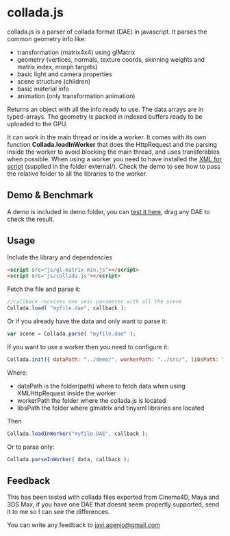collada.js
==================

collada.js is a parser of collada format (DAE) in javascript. It parses the common geometry info like:

 * transformation (matrix4x4) using glMatrix
 * geometry (vertices, normals, texture coords, skinning weights and matrix index, morph targets)
 * basic light and camera properties
 * scene structure (children)
 * basic material info
 * animation (only transformation animation)

Returns an object with all the info ready to use. The data arrays are in typed-arrays. The geometry is packed in indexed buffers ready to be uploaded to the GPU.

It can work in the main thread or inside a worker.
It comes with its own function **Collada.loadInWorker** that does the HttpRequest and the parsing inside the worker to avoid blocking the main thread, and uses transferables when possible.
When using a worker you need to have installed the [XML for script](http://xmljs.sourceforge.net/) (supplied in the folder external/). Check the demo to see how to pass the relative folder to all the libraries to the worker.

Demo & Benchmark
-----------------
A demo is included in demo folder, you can [test it here](http://tamats.com/projects/collada/demo), drag any DAE to check the result.

Usage
-----

Include the library and dependencies
```html
<script src="js/gl-matrix-min.js"></script>
<script src="js/collada.js"></script>
```

Fetch the file and parse it:
```js
//callback receives one unic parameter with all the scene
Collada.load( "myfile.dae", callback ); 
```

Or if you already have the data and only want to parse it:
```js
var scene = Collada.parse( "myfile.dae" );
```


If you want to use a worker then you need to configure it:
```js
Collada.init({ dataPath: "../demo/", workerPath: "../src/", libsPath: "../external/" });
```

Where:
 * dataPath is the folder(path) where to fetch data when using XMLHttpRequest inside the worker
 * workerPath the folder where the collada.js is located
 * libsPath the folder where glmatrix and tinyxml libraries are located

Then
```js
Collada.loadInWorker("myfile.DAE", callback );
```

Or to parse only:
```js
Collada.parseInWorker( data, callback );
```


Feedback
--------

This has been tested with collada files exported from Cinema4D, Maya and 3DS Max, if you have one DAE that doesnt seem propertly supported, send it to me so I can see the differences.

You can write any feedback to javi.agenjo@gmail.com
